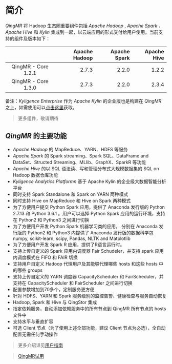 # 简介

*QingMR* 将 Hadoop 生态圈重要组件包括 *Apache Hadoop* , *Apache Spark* ， *Apache Hive* 和 *Kylin* 集成到一起，以云端应用的形式交付给用户使用。当前支持的组件及版本如下：

| | Apache Hadoop | Apache Spark | Apache Hive |  
| :------: | ------: | ------: | ------: |
| QingMR - Core 1.2.1 | 2.7.3 | 2.2.0 | 1.2.2 |
| QingMR - Core 1.3.0 | 2.7.3 | 2.2.0 | 2.3.4 | 
  
 备注：*Kyligence Enterprise* 作为 *Apache Kylin* 的企业版也是构建在 *QingMR* 之上，如需使用可以[点击这里](https://appcenter.qingcloud.com/apps/app-66xhycwj/Kyligence%20Enterprise%20%20-%20Apache%20Kylin%20%E4%BC%81%E4%B8%9A%E7%89%88)获取。
 > 更多组件，敬请期待 

## *QingMR* 的主要功能

- *Apache Hadoop*  的 MapReduce、YARN、HDFS 等服务  
- *Apache Spark* 的 Spark streaming、Spark SQL、DataFrame and DataSet、Structed Streaming、MLlib、GraphX、SparkR 等功能  
- *Apache Hive*  的以 SQL 语法读、写和管理分布式大规模数据集的 SQL on Hadoop 数据仓库功能  
- *Kyligence Analytics Platformn* 基于 Apache Kylin 的企业级大数据智能分析平台
- 同时支持 Spark Standalone 和 Spark on YARN 两种模式
- 同时支持 Hive on MapReduce 和 Hive on Spark 两种模式
- 为了方便用户提交 Python Spark 应用，提供了 Anaconda 发行版的 Python 2.7.13 和 Python 3.6.1 。用户可以选择 Python Spark 应用的运行环境，支持在 Python2 和 Python3 之间进行切换
- 为了方便用户开发 Python Spark 机器学习类的应用， 分别在 Anaconda 发行版的 Python2 和 Python3 内提供了 Anaconda 发行版的数据科学包 numpy, scikit-learn, scipy, Pandas, NLTK and Matplotlib
- 为了方便用户开发 Spark R 应用，提供了R语言运行时。
- 支持上传自定义的 Spark 应用内调度器 Fair Schudeler，并支持 spark 应用内调度模式在 FIFO 和 FAIR 切换
- 支持用户自定义 Hadoop 代理用户及其能够代理哪些 hosts 和这些 hosts 中的哪些 groups
- 支持上传自定义的 YARN 调度器 CapacityScheduler 和 FairScheduler，并支持在 CapacityScheduler 和 FairScheduler 之间进行切换
- 配置参数增加到70多个，定制服务更方便
- 针对 HDFS、YARN 和 Spark 服务级别的监控告警、健康检查与服务自动恢复
- Hadoop, Spark 和 Hive 与 QingStor 集成
- 指定依赖服务，自动添加依赖服务中的所有节点到 QingMR 所有节点的 hosts 文件中
- 支持水平与垂直扩容
- 可选 Client 节点（为了使用上述全部功能，建议 Client 节点为必选），全自动配置无需任何手动操作

> 更多介绍详见[用户指南](https://docs.qingcloud.com/product/big_data/QingMR/README.html)

> [QingMR试用](https://appcenter.qingcloud.com/apps/app-6iuoe9qs)


